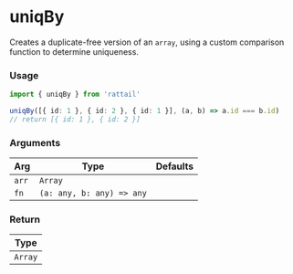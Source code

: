 # uniqBy

Creates a duplicate-free version of an `array`, using a custom comparison function to determine uniqueness.

### Usage

```ts
import { uniqBy } from 'rattail'

uniqBy([{ id: 1 }, { id: 2 }, { id: 1 }], (a, b) => a.id === b.id)
// return [{ id: 1 }, { id: 2 }]
```

### Arguments

| Arg   | Type                      | Defaults |
| ----- | ------------------------- | -------- |
| `arr` | `Array`                   |          |
| `fn`  | `(a: any, b: any) => any` |          |

### Return

| Type    |
| ------- |
| `Array` |
